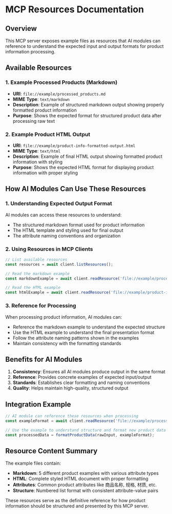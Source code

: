 # MCP Resources Documentation

## Overview

This MCP server exposes example files as resources that AI modules can reference to understand the expected input and output formats for product information processing.

## Available Resources

### 1. Example Processed Products (Markdown)
- **URI**: `file://example/processed_products.md`
- **MIME Type**: `text/markdown`
- **Description**: Example of structured markdown output showing properly formatted product information
- **Purpose**: Shows the expected format for structured product data after processing raw text

### 2. Example Product HTML Output
- **URI**: `file://example/product-info-formatted-output.html`
- **MIME Type**: `text/html`
- **Description**: Example of final HTML output showing formatted product information with styling
- **Purpose**: Shows the expected HTML format for displaying product information with proper styling

## How AI Modules Can Use These Resources

### 1. Understanding Expected Output Format
AI modules can access these resources to understand:
- The structured markdown format used for product information
- The HTML template and styling used for final output
- The attribute naming conventions and organization

### 2. Using Resources in MCP Clients
```javascript
// List available resources
const resources = await client.listResources();

// Read the markdown example
const markdownExample = await client.readResource('file://example/processed_products.md');

// Read the HTML example
const htmlExample = await client.readResource('file://example/product-info-formatted-output.html');
```

### 3. Reference for Processing
When processing product information, AI modules can:
- Reference the markdown example to understand the expected structure
- Use the HTML example to understand the final presentation format
- Follow the attribute naming patterns shown in the examples
- Maintain consistency with the formatting standards

## Benefits for AI Modules

1. **Consistency**: Ensures all AI modules produce output in the same format
2. **Reference**: Provides concrete examples of expected input/output
3. **Standards**: Establishes clear formatting and naming conventions
4. **Quality**: Helps maintain high-quality, structured output

## Integration Example

```javascript
// AI module can reference these resources when processing
const exampleFormat = await client.readResource('file://example/processed_products.md');

// Use the example to understand structure and format new product data accordingly
const processedData = formatProductData(rawInput, exampleFormat);
```

## Resource Content Summary

The example files contain:
- **Markdown**: 5 different product examples with various attribute types
- **HTML**: Complete styled HTML document with proper formatting
- **Attributes**: Common product attributes like 商品名称, 规格, 材质, etc.
- **Structure**: Numbered list format with consistent attribute-value pairs

These resources serve as the definitive reference for how product information should be structured and presented by this MCP server.
